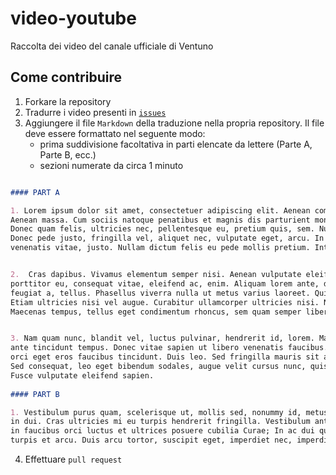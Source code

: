# video-youtube
Raccolta dei video del canale ufficiale di Ventuno

## Come contribuire

1. Forkare la repository
2. Tradurre i video presenti in [`issues`](https://github.com/ventunobtc/video-youtube/issues)
3. Aggiungere il file `Markdown` della traduzione nella propria repository. Il file deve essere formattato nel seguente modo:
    - prima suddivisione facoltativa in parti elencate da lettere (Parte A, Parte B, ecc.)
    - sezioni numerate da circa 1 minuto

```markdown

#### PART A

1. Lorem ipsum dolor sit amet, consectetuer adipiscing elit. Aenean commodo ligula eget dolor.
Aenean massa. Cum sociis natoque penatibus et magnis dis parturient montes, nascetur ridiculus mus.
Donec quam felis, ultricies nec, pellentesque eu, pretium quis, sem. Nulla consequat massa quis enim.
Donec pede justo, fringilla vel, aliquet nec, vulputate eget, arcu. In enim justo, rhoncus ut, imperdiet a,
venenatis vitae, justo. Nullam dictum felis eu pede mollis pretium. Integer tincidunt.


2.  Cras dapibus. Vivamus elementum semper nisi. Aenean vulputate eleifend tellus. Aenean leo ligula,
porttitor eu, consequat vitae, eleifend ac, enim. Aliquam lorem ante, dapibus in, viverra quis,
feugiat a, tellus. Phasellus viverra nulla ut metus varius laoreet. Quisque rutrum. Aenean imperdiet.
Etiam ultricies nisi vel augue. Curabitur ullamcorper ultricies nisi. Nam eget dui. Etiam rhoncus.
Maecenas tempus, tellus eget condimentum rhoncus, sem quam semper libero, sit amet adipiscing sem neque sed ipsum.


3. Nam quam nunc, blandit vel, luctus pulvinar, hendrerit id, lorem. Maecenas nec odio et
ante tincidunt tempus. Donec vitae sapien ut libero venenatis faucibus. Nullam quis ante. Etiam sit amet
orci eget eros faucibus tincidunt. Duis leo. Sed fringilla mauris sit amet nibh. Donec sodales sagittis magna.
Sed consequat, leo eget bibendum sodales, augue velit cursus nunc, quis gravida magna mi a libero.
Fusce vulputate eleifend sapien.
 
#### PART B

1. Vestibulum purus quam, scelerisque ut, mollis sed, nonummy id, metus. Nullam accumsan lorem
in dui. Cras ultricies mi eu turpis hendrerit fringilla. Vestibulum ante ipsum primis 
in faucibus orci luctus et ultrices posuere cubilia Curae; In ac dui quis mi consectetuer lacinia. Nam pretium
turpis et arcu. Duis arcu tortor, suscipit eget, imperdiet nec, imperdiet iaculis, ipsum. Sed aliquam ultrices mauris.

```

4. Effettuare `pull request`
 
